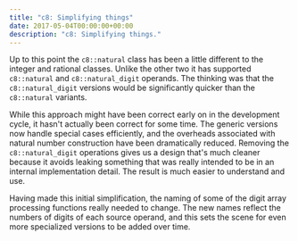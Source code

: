 ```yaml
---
title: "c8: Simplifying things"
date: 2017-05-04T00:00:00+00:00
description: "c8: Simplifying things."
---
```

Up to this point the `c8::natural` class has been a little different to the integer and rational classes.  Unlike
the other two it has supported `c8::natural` and `c8::natural_digit` operands.  The thinking was that the
`c8::natural_digit` versions would be significantly quicker than the `c8::natural` variants.

While this approach might have been correct early on in the development cycle, it hasn't actually been correct
for some time.  The generic versions now handle special cases efficiently, and the overheads associated with
natural number construction have been dramatically reduced.  Removing the `c8::natural_digit` operations gives
us a design that's much cleaner because it avoids leaking something that was really intended to be in an internal
implementation detail.  The result is much easier to understand and use.

Having made this initial simplification, the naming of some of the digit array processing functions really needed
to change.  The new names reflect the numbers of digits of each source operand, and this sets the scene for even
more specialized versions to be added over time.

